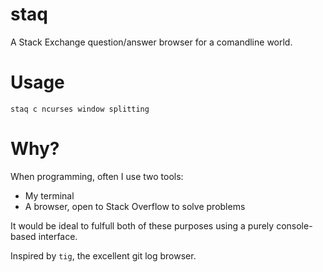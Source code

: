 # staq
A Stack Exchange question/answer browser for a comandline world.

# Usage
```
staq c ncurses window splitting
```

# Why?
When programming, often I use two tools:
- My terminal
- A browser, open to Stack Overflow to solve problems

It would be ideal to fulfull both of these purposes using a purely console-based interface.

Inspired by `tig`, the excellent git log browser.

